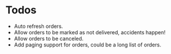 ﻿# Todos

* Auto refresh orders.
* Allow orders to be marked as not delivered, accidents happen!
* Allow orders to be canceled.
* Add paging support for orders, could be a long list of orders.